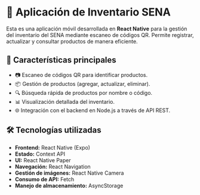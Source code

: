 # 📱 Aplicación de Inventario SENA

Esta es una aplicación móvil desarrollada en **React Native** para la gestión del inventario del SENA mediante escaneo de códigos QR. Permite registrar, actualizar y consultar productos de manera eficiente.

## 🚀 Características principales

- 📷 Escaneo de códigos QR para identificar productos.
- 📦 Gestión de productos (agregar, actualizar, eliminar).
- 🔍 Búsqueda rápida de productos por nombre o código.
- 📊 Visualización detallada del inventario.
- 🌐 Integración con el backend en Node.js a través de API REST.

## 🛠️ Tecnologías utilizadas

- **Frontend:** React Native (Expo)
- **Estado:** Context API
- **UI:** React Native Paper
- **Navegación:** React Navigation
- **Gestión de imágenes:** React Native Camera
- **Consumo de API:** Fetch
- **Manejo de almacenamiento:** AsyncStorage

